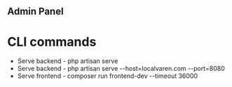 ## Admin Panel

# CLI commands

* Serve backend - php artisan serve
* Serve backend - php artisan serve --host=localvaren.com --port=8080
* Serve frontend - composer run frontend-dev --timeout 36000